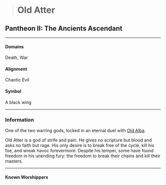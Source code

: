 ># Old Atter

## Pantheon II: The Ancients Ascendant

***

#### Domains 

Death, War

#### Alignment

Chaotic Evil

#### Symbol

A black wing

***

### Information

One of the two warring gods, locked in an eternal duel with [Old Alba](Old%20Alba.md). 

Old Atter is a god of strife and pain. He gives no scripture but blood and asks no faith but rage. His only desire is to break free of the cycle, kill his foe, and wreak havoc forevermore. Despite his temper, some have found freedom in his unending fury: the freedom to break their chains and kill their masters.

***

#### Known Worshippers
